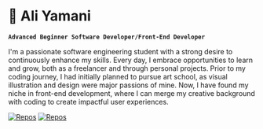 # 🎨 Ali Yamani
**`Advanced Beginner Software Developer/Front-End Developer`**

I'm a passionate software engineering student with a strong desire to continuously enhance my skills. Every day, I embrace opportunities to learn and grow, both as a freelancer and through personal projects. Prior to my coding journey, I had initially planned to pursue art school, as visual illustration and design were major passions of mine. Now, I have found my niche in front-end development, where I can merge my creative background with coding to create impactful user experiences.

   <p align="left">
      <a href="https://github.com/aliyamanii?tab=repositories">
         <img alt="Repos" title="My Repositories" src="https://custom-icon-badges.demolab.com/badge/-My%20Repos-blue?style=for-the-badge&logoColor=white&logo=repo"/></a> 
      <a href="https://www.linkedin.com/in/ali-yamani-958218279/">
      <a href="https://github.com/aliyamanii?tab=repositories">
         <img alt="Repos" title="My Repositories" src="https://custom-icon-badges.demolab.com/badge/-My%20Repos-blue?style=for-the-badge&logoColor=white&logo=icons8-mylikedin"/></a> 
      <a href="https://www.linkedin.com/in/ali-yamani-958218279/">
   </p>

